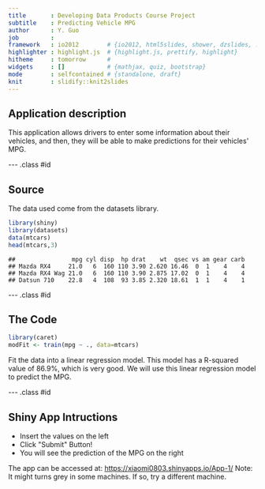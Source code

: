 ```yaml
---
title       : Developing Data Products Course Project
subtitle    : Predicting Vehicle MPG
author      : Y. Guo
job         : 
framework   : io2012        # {io2012, html5slides, shower, dzslides, ...}
highlighter : highlight.js  # {highlight.js, prettify, highlight}
hitheme     : tomorrow      # 
widgets     : []            # {mathjax, quiz, bootstrap}
mode        : selfcontained # {standalone, draft}
knit        : slidify::knit2slides
---
```


## Application description

This application allows drivers to enter some information about their vehicles, and then, they will be able to make predictions for their vehicles' MPG. 



--- .class #id 

## Source

The data used come from the datasets library. 


```r
library(shiny)
library(datasets)
data(mtcars)
head(mtcars,3)
```

```
##                mpg cyl disp  hp drat    wt  qsec vs am gear carb
## Mazda RX4     21.0   6  160 110 3.90 2.620 16.46  0  1    4    4
## Mazda RX4 Wag 21.0   6  160 110 3.90 2.875 17.02  0  1    4    4
## Datsun 710    22.8   4  108  93 3.85 2.320 18.61  1  1    4    1
```

--- .class #id 


## The Code


```r
library(caret)
modFit <- train(mpg ~ ., data=mtcars)
```

Fit the data into a linear regression model. This model has a R-squared value of 86.9%, which is very good. We will use this linear regression model to predict the MPG.

--- .class #id 

## Shiny App Intructions

* Insert the values on the left
* Click "Submit" Button!
* You will see the prediction of the MPG on the right

The app can be accessed at:
https://xiaomi0803.shinyapps.io/App-1/
Note: It might turns grey in some machines. If so, try a different machine.






